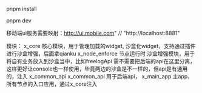 pnpm install

pnpm dev

移动端ui服务需要映射：http://ui.mobile.com" // "http://localhost:8881"

模块：
   x_core 核心模块，用于管理加载的widget, 沙盒化widget，支持通过插件进行沙盒增强，后面拿qianku
   x_node_enforce 节点运行时 沙盒增强模块，用于将自有业务放入到沙盒当中，比如freelogApi
   需不需要把后端的api在这里分离，这样更好让console也一样使用，毕竟两边的沙盒是不一样的，但api是有通用的，注入 x_common_api
   x_common_api 用于后端api，
   x_main_app 主app，所有节点的入口应用，通过x_core注入 